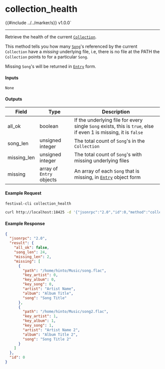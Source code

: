 # collection_health

{{#include ../../marker/s}} v1.0.0`

---

Retrieve the health of the current [`Collection`](../../common-objects/collection.md).

This method tells you how many [`Song`](../../common-objects/song.md)'s referenced by the current `Collection` have a _missing_ underlying file, i.e, there is no file at the PATH the `Collection` points to for a particular `Song`.

Missing `Song`'s will be returned in [`Entry`](../../common-objects/entry.md) form.

#### Inputs
`None`

#### Outputs

| Field       | Type                     | Description |
|-------------|--------------------------|-------------|
| all_ok      | boolean                  | If the underlying file for every single `Song` exists, this is `true`, else if even 1 is missing, it is `false`
| song_len    | unsigned integer         | The total count of `Song`'s in the `Collection`
| missing_len | unsigned integer         | The total count of `Song`'s with missing underlying files
| missing     | array of `Entry` objects | An array of each `Song` that is missing, in [`Entry`](../../common-objects/entry.md) object form

#### Example Request
```bash
festival-cli collection_health
```
```bash
curl http://localhost:18425 -d '{"jsonrpc":"2.0","id":0,"method":"collection_health"}'
```

#### Example Response
```json
{
  "jsonrpc": "2.0",
  "result": {
    "all_ok": false,
    "song_len": 24,
    "missing_len": 2,
    "missing": [
      {
        "path": "/home/hinto/Music/song.flac",
        "key_artist": 0,
        "key_album": 0,
        "key_song": 0,
        "artist": "Artist Name",
        "album": "Album Title",
        "song": "Song Title"
      },
      {
        "path": "/home/hinto/Music/song2.flac",
        "key_artist": 1,
        "key_album": 1,
        "key_song": 1,
        "artist": "Artist Name 2",
        "album": "Album Title 2",
        "song": "Song Title 2"
      }
    ]
  },
  "id": 0
}
```
